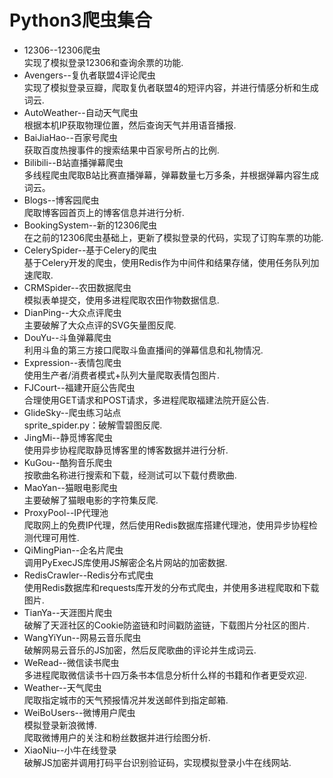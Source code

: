 # Python3爬虫集合
* 12306--12306爬虫  
实现了模拟登录12306和查询余票的功能.
* Avengers--复仇者联盟4评论爬虫  
实现了模拟登录豆瓣，爬取复仇者联盟4的短评内容，并进行情感分析和生成词云.
* AutoWeather--自动天气爬虫  
根据本机IP获取物理位置，然后查询天气并用语音播报.
* BaiJiaHao--百家号爬虫  
获取百度热搜事件的搜索结果中百家号所占的比例.
* Bilibili--B站直播弹幕爬虫  
多线程爬虫爬取B站比赛直播弹幕，弹幕数量七万多条，并根据弹幕内容生成词云。
* Blogs--博客园爬虫  
爬取博客园首页上的博客信息并进行分析.
* BookingSystem--新的12306爬虫  
在之前的12306爬虫基础上，更新了模拟登录的代码，实现了订购车票的功能.
* CelerySpider--基于Celery的爬虫  
基于Celery开发的爬虫，使用Redis作为中间件和结果存储，使用任务队列加速爬取.
* CRMSpider--农田数据爬虫  
模拟表单提交，使用多进程爬取农田作物数据信息.
* DianPing--大众点评爬虫  
主要破解了大众点评的SVG矢量图反爬.
* DouYu--斗鱼弹幕爬虫  
利用斗鱼的第三方接口爬取斗鱼直播间的弹幕信息和礼物情况.
* Expression--表情包爬虫  
使用生产者/消费者模式+队列大量爬取表情包图片.
* FJCourt--福建开庭公告爬虫  
合理使用GET请求和POST请求，多进程爬取福建法院开庭公告.
* GlideSky--爬虫练习站点  
sprite_spider.py：破解雪碧图反爬.
* JingMi--静觅博客爬虫  
使用异步协程爬取静觅博客里的博客数据并进行分析.
* KuGou--酷狗音乐爬虫  
按歌曲名称进行搜索和下载，经测试可以下载付费歌曲.
* MaoYan--猫眼电影爬虫  
主要破解了猫眼电影的字符集反爬.
* ProxyPool--IP代理池  
爬取网上的免费IP代理，然后使用Redis数据库搭建代理池，使用异步协程检测代理可用性.
* QiMingPian--企名片爬虫  
调用PyExecJS库使用JS解密企名片网站的加密数据.
* RedisCrawler--Redis分布式爬虫  
使用Redis数据库和requests库开发的分布式爬虫，并使用多进程爬取和下载图片.
* TianYa--天涯图片爬虫  
破解了天涯社区的Cookie防盗链和时间戳防盗链，下载图片分社区的图片.
* WangYiYun--网易云音乐爬虫  
破解网易云音乐的JS加密，然后反爬歌曲的评论并生成词云.
* WeRead--微信读书爬虫  
多进程爬取微信读书十四万条书本信息分析什么样的书籍和作者更受欢迎.
* Weather--天气爬虫  
爬取指定城市的天气预报情况并发送邮件到指定邮箱.
* WeiBoUsers--微博用户爬虫  
模拟登录新浪微博.  
爬取微博用户的关注和粉丝数据并进行绘图分析.
* XiaoNiu--小牛在线登录  
破解JS加密并调用打码平台识别验证码，实现模拟登录小牛在线网站.
